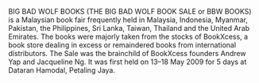 BIG BAD WOLF BOOKS (THE BIG BAD WOLF BOOK SALE or BBW BOOKS) is a Malaysian book fair frequently held in Malaysia, Indonesia, Myanmar, Pakistan, the Philippines, Sri Lanka, Taiwan, Thailand and the United Arab Emirates. The books were majorly taken from the stocks of BookXcess, a book store dealing in excess or remaindered books from international distributors. The Sale was the brainchild of BookXcess founders Andrew Yap and Jacqueline Ng. It was first held on 13–18 May 2009 for 5 days at Dataran Hamodal, Petaling Jaya.
